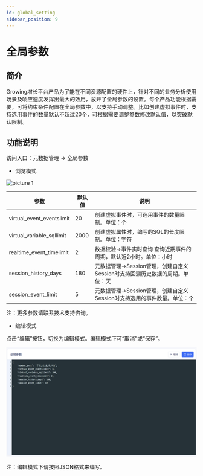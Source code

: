 ```yaml
---
id: global_setting
sidebar_position: 9
---
```


# 全局参数

## 简介[](#jian-jie)

Growing增长平台产品为了能在不同资源配置的硬件上，针对不同的业务分析使用场景及响应速度发挥出最大的效用，放开了全局参数的设置。每个产品功能根据需要，可将约束条件配置在全局参数中，以支持手动调整。比如创建虚拟事件时，支持选用事件的数量默认不超过20个，可根据需要调整参数修改默认值，以突破默认限制。

## 功能说明[](#gong-neng-shuo-ming)

访问入口：元数据管理 -> 全局参数

- 浏览模式

![picture 1](/img/e745345c7315330d502dbdb98020520b444ade854056eea73ef5b38ded98f1bf_pic_1667298791562_2022-11-01.png)  


| 参数  | 默认值  |  说明  |
| --- | --- | --- |
| virtual_event_eventslimit | 20 | 创建虚拟事件时，可选用事件的数量限制。单位：个 |
| virtual_variable_sqllimit | 2000 | 创建虚拟属性时，编写的SQL的长度限制。单位：字符 |
| realtime_event_timelimit | 2 | 数据校验->事件实时查询 查询近期事件的周期，默认近2小时。单位：小时 |
| session_history_days | 180 | 元数据管理->Session管理，创建自定义Session时支持回溯历史数据的周期。单位：天 |
| session_event_limit | 5 | 元数据管理->Session管理，创建自定义Session时支持选用的事件数量。单位：个 |

注：更多参数请联系技术支持咨询。

- 编辑模式

点击“编辑”按钮，切换为编辑模式。编辑模式下可“取消”或“保存”。

![picture 2](/img/58d397adfb97d00d48ba9e0c252f7f1be2e1db870a8aebd65fb353698569cca3_pic_1685426906805_2023-05-30.png)  

注：编辑模式下请按照JSON格式来编写。